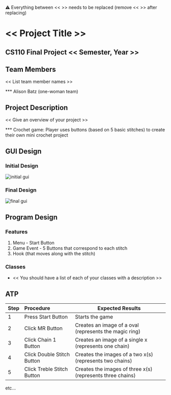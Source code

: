 
:warning: Everything between << >> needs to be replaced (remove << >> after replacing)

# << Project Title >>
## CS110 Final Project  << Semester, Year >>

## Team Members

<< List team member names >>

*** Alison Batz (one-woman team)

## Project Description

<< Give an overview of your project >>

*** Crochet game: Player uses buttons (based on 5 basic stitches) to create their own mini crochet project

## GUI Design

### Initial Design

![initial gui](etc/IMG_CS110_drawing.jpg)

### Final Design

![final gui](assets/finalgui.jpg)

## Program Design

### Features

1. Menu - Start Button
2. Game Event - 5 Buttons that correspond to each stitch
3. Hook (that moves along with the stitch)

### Classes

- << You should have a list of each of your classes with a description >>

## ATP

| Step   |Procedure                  |Expected Results                   
|--------|:------------------------- |------------------------------------------------------
|1       | Press Start Button        | Starts the game                          
|2       |Click MR Button            | Creates an image of a oval (represents the magic ring) 
|3       |Click Chain 1 Button       | Creates an image of a single x (represents one chain)                 
|4       |Click Double Stitch Button | Creates the images of a two x(s) (represents two chains)
|5       |Click Treble Stitch Button | Creates the images of three x(s) (represents three chains) 
etc...
